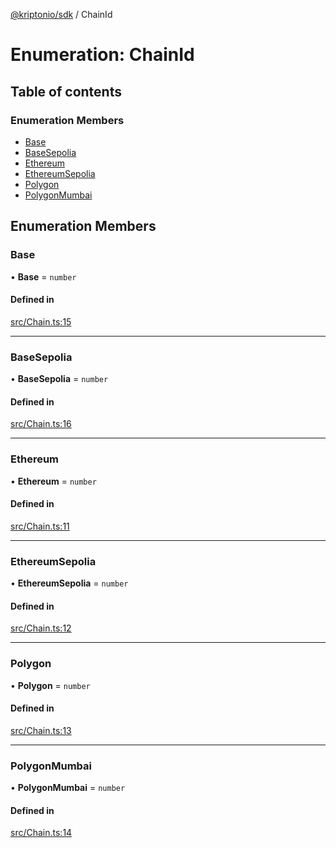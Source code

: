 [@kriptonio/sdk](../README.md) / ChainId

# Enumeration: ChainId

## Table of contents

### Enumeration Members

- [Base](ChainId.md#base)
- [BaseSepolia](ChainId.md#basesepolia)
- [Ethereum](ChainId.md#ethereum)
- [EthereumSepolia](ChainId.md#ethereumsepolia)
- [Polygon](ChainId.md#polygon)
- [PolygonMumbai](ChainId.md#polygonmumbai)

## Enumeration Members

### Base

• **Base** = `number`

#### Defined in

[src/Chain.ts:15](https://github.com/kriptonio/js-sdk/blob/1c33c1b/src/Chain.ts#L15)

___

### BaseSepolia

• **BaseSepolia** = `number`

#### Defined in

[src/Chain.ts:16](https://github.com/kriptonio/js-sdk/blob/1c33c1b/src/Chain.ts#L16)

___

### Ethereum

• **Ethereum** = `number`

#### Defined in

[src/Chain.ts:11](https://github.com/kriptonio/js-sdk/blob/1c33c1b/src/Chain.ts#L11)

___

### EthereumSepolia

• **EthereumSepolia** = `number`

#### Defined in

[src/Chain.ts:12](https://github.com/kriptonio/js-sdk/blob/1c33c1b/src/Chain.ts#L12)

___

### Polygon

• **Polygon** = `number`

#### Defined in

[src/Chain.ts:13](https://github.com/kriptonio/js-sdk/blob/1c33c1b/src/Chain.ts#L13)

___

### PolygonMumbai

• **PolygonMumbai** = `number`

#### Defined in

[src/Chain.ts:14](https://github.com/kriptonio/js-sdk/blob/1c33c1b/src/Chain.ts#L14)

